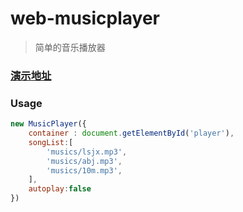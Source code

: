 # web-musicplayer
> 简单的音乐播放器

### [演示地址](http://hingsir.com/web-musicplayer/)

### Usage
```js
new MusicPlayer({
    container : document.getElementById('player'),
    songList:[
        'musics/lsjx.mp3',
        'musics/abj.mp3',
        'musics/10m.mp3',
    ],
    autoplay:false
})
```
